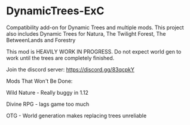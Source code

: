 # DynamicTrees-ExC
Compatibility add-on for Dynamic Trees and multiple mods. This project also includes Dynamic Trees for Natura, The Twilight Forest, The BetweenLands and Forestry

This mod is HEAVILY WORK IN PROGRESS. Do not expect world gen to work until the trees are completely finished.

Join the discord server: https://discord.gg/83qcpkY


Mods That Won't Be Done:

  Wild Nature - Really buggy in 1.12
  
  Divine RPG - lags game too much
  
  OTG - World generation makes replacing trees unreliable
